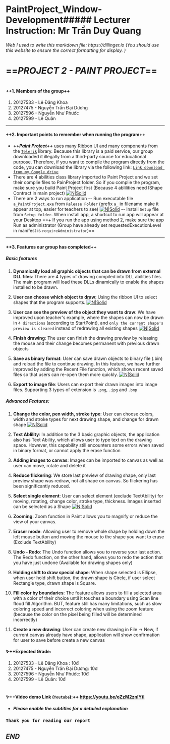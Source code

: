 # PaintProject_Window-Development##### Lecturer Instruction: **Mr Trần Duy Quang**
###### _Web I used to write this markdown file: https://dillinger.io_ (You should use this website to ensure the correct formatting for display. )
# ==_PROJECT 2 - PAINT PROJECT_==
#
#
#### ++1. Members of the group++
1. 20127533 - Lê Đăng Khoa
2. 20127475 - Nguyễn Trần Đại Dương
3. 20127596 - Nguyễn Như Phước
4. 20127599 - Lê Quân
****
#### ++2. Important points to remember when running the program++
+  **++_Paint Project_++** uses many Ribbon UI and many components from the [`Telerik`](https://www.telerik.com/products/wpf/overview.aspx) library. Because this library is a paid service, our group downloaded it illegally from a third-party source for educational purpose. Therefore, if you want to compile the program directly from the code, you can download the library via the following link: [`Link download from my Google drive`](https://drive.google.com/drive/folders/1FeuZlBZSiXBlq1l5fDT_VZplDZ0NMvPP?usp=sharing) 
+  There are 4 abilities class library imported to Paint Project and we set their complie files to PainProject folder. So if you complie the program, make sure you build Paint Project first (Because 4 ablilities need IShape Contract in main project)
 [![N|Solid](https://i.imgur.com/1Y9hkjh.png)](https://i.imgur.com/1Y9hkjh.png)
+ There are 2 ways to run application
-- Run executable file `a_PaintProject.exe` from `Release Folder` (prefix `a_` in filename make it appear at top, easier for teachers to see)
 [![N|Solid](https://i.imgur.com/gOPFszw.png)](https://i.imgur.com/gOPFszw.png)
-- Install `Setup` file from `Setup folder`. When install app, a shortcut to run app will appear at your Desktop
==+ If you run the app using method 2, make sure the app Run as administrator (Group have already set requestedExecutionLevel in manifest is `requireAdministrator`)==

****
#### ++3. Features our group has completed++
##### _Basic features_
1. **Dynamically load all graphic objects that can be drawn from external DLL files**: There are 4 types of drawing compiled into DLL abilities files. The main program will load these DLLs dinamically to enable the shapes installed to be drawn.

2. **User can choose which object to draw**: Using the ribbon UI to select shapes that the program supports.
[![N|Solid](https://i.imgur.com/Knbp9gp.png)](https://i.imgur.com/Knbp9gp.png)

3. **User can see the preview of the object they want to draw**:  We have improved upon teacher's example, where the shapes can now be drawn in `4 directions` (according to StartPoint), and `only the current shape's preview is cleared` instead of redrawing all existing shapes
[![N|Solid](https://i.imgur.com/k4odRJt.gif)](https://i.imgur.com/k4odRJt.gif)

4. **Finish drawing**: The user can finish the drawing preview by releasing the mouse and their change becomes permanent with previous drawn objects

5. **Save as binary format**: User can save drawn objects to binary file (.bin) and reload the file to continue drawing. In this feature, we have further improved by adding the Recent File function, which shows recent saved files so that users can re-open them more quickly.
 [![N|Solid](https://i.imgur.com/FosI92O.png)](https://i.imgur.com/FosI92O.png)

6. **Export to image file**: Users can export their drawn images into image files. Supporting 3 types of extension is `.png`, `.ipg` and `.bmp`

##### _Advanced Features:_
1. **Change the color, pen width, stroke type**: User can choose colors, width and stroke types for next drawing shape, and change for drawn shape
 [![N|Solid](https://i.imgur.com/UHOgXHO.png)](https://i.imgur.com/UHOgXHO.png)
2. **Text Ablility**: In addition to the 3 basic graphic objects, the application also has Text Ability, which allows user to type text on the drawing space. However, this capability still encounters some errors when saved in binary format, or cannot apply the erase function
3. **Adding images to canvas**: Images can be imported to canvas as well as user can move, rotate and delete it

4. **Reduce flickering**: We store last preview of drawing shape, only last preview shape was redraw, not all shape on canvas. So flickering has been significantly reduced.

5. **Select single element**: User can select element (exclude TextAbility) for moving, rotating, change color, stroke type, thickness. Images inserted can be selected as a Shape
 [![N|Solid](https://i.imgur.com/yQFLJNG.gif)](https://i.imgur.com/yQFLJNG.gif)

6. **Zooming**: Zoom function in Paint allows you to magnify or reduce the view of your canvas.


7. **Eraser mode**: Allowing user to remove whole shape by holding down the left mouse button and moving the mouse to the shape you want to erase (Exclude TextAbility)

8. **Undo - Redo**: The Undo function allows you to reverse your last action. The Redo function, on the other hand, allows you to redo the action that you have just undone (Available for drawing shapes only)

9. **Holding shift to draw special shape**: When shape selected is Ellipse, when user hold shift button, the drawn shape is Circle, if user select Rectangle type, drawn shape is Square.

10. **Fill color by boundaries**: The feature allows users to fill a selected area with a color of their choice until it touches a boundary using Scan line flood fill Algorithm. BUT, feature still has many limitations, such as slow coloring speed and incorrect coloring when using the zoom feature (because the color on the pixel being filled will be determined incorrectly)

11. **Create a new drawing**: User can create new drawing in File -> New, if current canvas already have shape, application will show confirmation for user to save before create a new canvas 

#### ✨++Expected Grade: 
1. 20127533 - Lê Đăng Khoa : 10đ
2. 20127475 - Nguyễn Trần Đại Dương: 10đ
3. 20127596 - Nguyễn Như Phước: 10đ
4. 20127599 - Lê Quân: 10đ
#
#### ✨++Video demo Link (`Youtube`):++  https://youtu.be/oZzM2znIYtI
+ **_Please enable the subtitles for a detailed explanation_**
### `Thank you for reading our report `
## _END_
